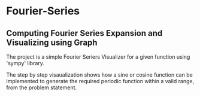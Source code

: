 # Fourier-Series
## Computing Fourier Series Expansion and Visualizing using Graph
The project is a simple Fourier Seriers Visualizer for a given function using 'sympy' library. 

The step by step visaualization shows how a sine or cosine function can be implemented to generate the required periodic function within a valid range, from the problem statement.
